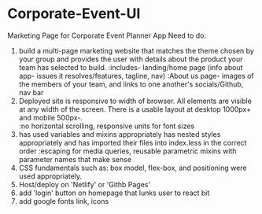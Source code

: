 # Corporate-Event-UI
Marketing Page for Corporate Event Planner App
Need to do:
1) build a multi-page marketing website that matches the theme chosen by your group and provides the user with details about the product your team has selected to build.
:includes- landing/home page (info about app- issues it resolves/features, tagline, nav)
:About us page- images of the members of your team, and links to one another's socials/Github, nav bar
2)  Deployed site is responsive to width of browser. All elements are visible at any width of the screen. There is a usable layout at desktop 1000px+ and mobile 500px-.  
:no horizontal scrolling, responsive units for font sizes
3) has used variables and mixins appropriately has nested styles appropriately and has imported their files into index.less in the correct order
:escaping for media queries, reusable parametric mixins with parameter names that make sense
4) CSS fundamentals such as: box model, flex-box, and positioning were used appropriately.
5) Host/deploy on 'Netlify' or 'Githb Pages'
6) add 'login' button on homepage that lunks user to react bit
7) add google fonts link, icons 
